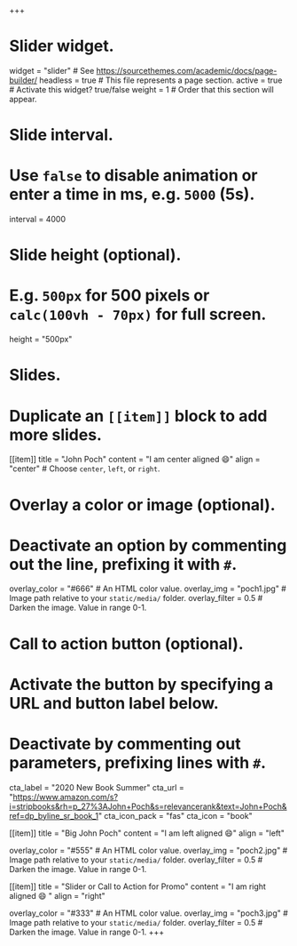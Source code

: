 +++
# Slider widget.
widget = "slider"  # See https://sourcethemes.com/academic/docs/page-builder/
headless = true  # This file represents a page section.
active = true  # Activate this widget? true/false
weight = 1  # Order that this section will appear.

# Slide interval.
# Use `false` to disable animation or enter a time in ms, e.g. `5000` (5s).
interval = 4000

# Slide height (optional).
# E.g. `500px` for 500 pixels or `calc(100vh - 70px)` for full screen.
height = "500px"

# Slides.
# Duplicate an `[[item]]` block to add more slides.
[[item]]
  title = "John Poch"
  content = "I am center aligned :smile:"
  align = "center"  # Choose `center`, `left`, or `right`.

  # Overlay a color or image (optional).
  #   Deactivate an option by commenting out the line, prefixing it with `#`.
  overlay_color = "#666"  # An HTML color value.
  overlay_img = "poch1.jpg"  # Image path relative to your `static/media/` folder.
  overlay_filter = 0.5  # Darken the image. Value in range 0-1.

  # Call to action button (optional).
  #   Activate the button by specifying a URL and button label below.
  #   Deactivate by commenting out parameters, prefixing lines with `#`.
  cta_label = "2020 New Book Summer"
  cta_url = "https://www.amazon.com/s?i=stripbooks&rh=p_27%3AJohn+Poch&s=relevancerank&text=John+Poch&ref=dp_byline_sr_book_1"
  cta_icon_pack = "fas"
  cta_icon = "book"

[[item]]
  title = "Big John Poch"
  content = "I am left aligned :smile:"
  align = "left"

  overlay_color = "#555"  # An HTML color value.
  overlay_img = "poch2.jpg"  # Image path relative to your `static/media/` folder.
  overlay_filter = 0.5  # Darken the image. Value in range 0-1.

[[item]]
  title = "Slider or Call to Action for Promo"
  content = "I am right aligned :smile: "
  align = "right"

  overlay_color = "#333"  # An HTML color value.
  overlay_img = "poch3.jpg"  # Image path relative to your `static/media/` folder.
  overlay_filter = 0.5  # Darken the image. Value in range 0-1.
+++
